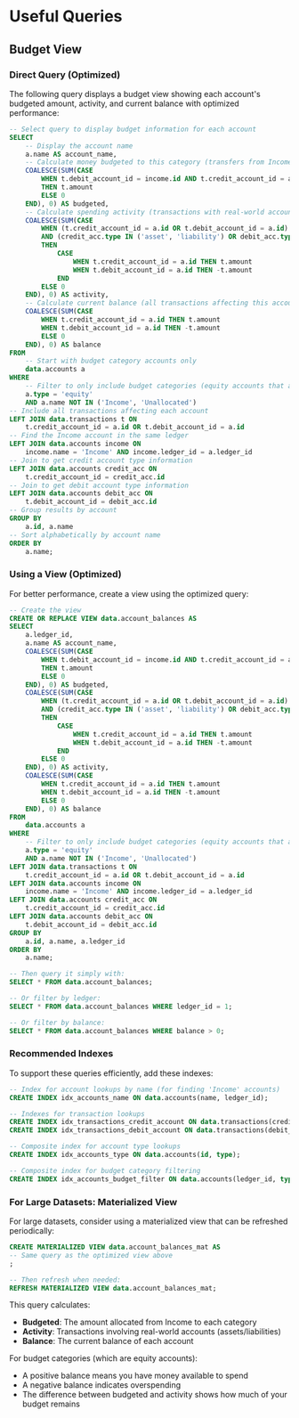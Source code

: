 # Useful Queries

## Budget View

### Direct Query (Optimized)

The following query displays a budget view showing each account's budgeted amount, activity, and current balance with optimized performance:

```sql
-- Select query to display budget information for each account
SELECT 
    -- Display the account name
    a.name AS account_name,
    -- Calculate money budgeted to this category (transfers from Income)
    COALESCE(SUM(CASE 
        WHEN t.debit_account_id = income.id AND t.credit_account_id = a.id 
        THEN t.amount 
        ELSE 0 
    END), 0) AS budgeted,
    -- Calculate spending activity (transactions with real-world accounts)
    COALESCE(SUM(CASE 
        WHEN (t.credit_account_id = a.id OR t.debit_account_id = a.id)
        AND (credit_acc.type IN ('asset', 'liability') OR debit_acc.type IN ('asset', 'liability'))
        THEN 
            CASE 
                WHEN t.credit_account_id = a.id THEN t.amount 
                WHEN t.debit_account_id = a.id THEN -t.amount 
            END
        ELSE 0 
    END), 0) AS activity,
    -- Calculate current balance (all transactions affecting this account)
    COALESCE(SUM(CASE 
        WHEN t.credit_account_id = a.id THEN t.amount 
        WHEN t.debit_account_id = a.id THEN -t.amount 
        ELSE 0 
    END), 0) AS balance
FROM 
    -- Start with budget category accounts only
    data.accounts a
WHERE
    -- Filter to only include budget categories (equity accounts that aren't system accounts)
    a.type = 'equity'
    AND a.name NOT IN ('Income', 'Unallocated')
-- Include all transactions affecting each account
LEFT JOIN data.transactions t ON 
    t.credit_account_id = a.id OR t.debit_account_id = a.id
-- Find the Income account in the same ledger
LEFT JOIN data.accounts income ON 
    income.name = 'Income' AND income.ledger_id = a.ledger_id
-- Join to get credit account type information
LEFT JOIN data.accounts credit_acc ON 
    t.credit_account_id = credit_acc.id
-- Join to get debit account type information
LEFT JOIN data.accounts debit_acc ON 
    t.debit_account_id = debit_acc.id
-- Group results by account
GROUP BY 
    a.id, a.name
-- Sort alphabetically by account name
ORDER BY 
    a.name;
```

### Using a View (Optimized)

For better performance, create a view using the optimized query:

```sql
-- Create the view
CREATE OR REPLACE VIEW data.account_balances AS
SELECT 
    a.ledger_id,
    a.name AS account_name,
    COALESCE(SUM(CASE 
        WHEN t.debit_account_id = income.id AND t.credit_account_id = a.id 
        THEN t.amount 
        ELSE 0 
    END), 0) AS budgeted,
    COALESCE(SUM(CASE 
        WHEN (t.credit_account_id = a.id OR t.debit_account_id = a.id)
        AND (credit_acc.type IN ('asset', 'liability') OR debit_acc.type IN ('asset', 'liability'))
        THEN 
            CASE 
                WHEN t.credit_account_id = a.id THEN t.amount 
                WHEN t.debit_account_id = a.id THEN -t.amount 
            END
        ELSE 0 
    END), 0) AS activity,
    COALESCE(SUM(CASE 
        WHEN t.credit_account_id = a.id THEN t.amount 
        WHEN t.debit_account_id = a.id THEN -t.amount 
        ELSE 0 
    END), 0) AS balance
FROM 
    data.accounts a
WHERE
    -- Filter to only include budget categories (equity accounts that aren't system accounts)
    a.type = 'equity'
    AND a.name NOT IN ('Income', 'Unallocated')
LEFT JOIN data.transactions t ON 
    t.credit_account_id = a.id OR t.debit_account_id = a.id
LEFT JOIN data.accounts income ON 
    income.name = 'Income' AND income.ledger_id = a.ledger_id
LEFT JOIN data.accounts credit_acc ON 
    t.credit_account_id = credit_acc.id
LEFT JOIN data.accounts debit_acc ON 
    t.debit_account_id = debit_acc.id
GROUP BY 
    a.id, a.name, a.ledger_id
ORDER BY 
    a.name;

-- Then query it simply with:
SELECT * FROM data.account_balances;

-- Or filter by ledger:
SELECT * FROM data.account_balances WHERE ledger_id = 1;

-- Or filter by balance:
SELECT * FROM data.account_balances WHERE balance > 0;
```

### Recommended Indexes

To support these queries efficiently, add these indexes:

```sql
-- Index for account lookups by name (for finding 'Income' accounts)
CREATE INDEX idx_accounts_name ON data.accounts(name, ledger_id);

-- Indexes for transaction lookups
CREATE INDEX idx_transactions_credit_account ON data.transactions(credit_account_id);
CREATE INDEX idx_transactions_debit_account ON data.transactions(debit_account_id);

-- Composite index for account type lookups
CREATE INDEX idx_accounts_type ON data.accounts(id, type);

-- Composite index for budget category filtering
CREATE INDEX idx_accounts_budget_filter ON data.accounts(ledger_id, type, name);
```

### For Large Datasets: Materialized View

For large datasets, consider using a materialized view that can be refreshed periodically:

```sql
CREATE MATERIALIZED VIEW data.account_balances_mat AS
-- Same query as the optimized view above
;

-- Then refresh when needed:
REFRESH MATERIALIZED VIEW data.account_balances_mat;
```

This query calculates:
- **Budgeted**: The amount allocated from Income to each category
- **Activity**: Transactions involving real-world accounts (assets/liabilities)
- **Balance**: The current balance of each account

For budget categories (which are equity accounts):
- A positive balance means you have money available to spend
- A negative balance indicates overspending
- The difference between budgeted and activity shows how much of your budget remains
